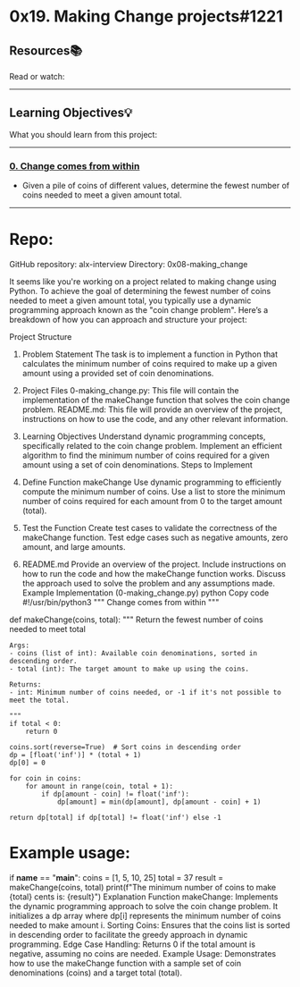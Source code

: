 # 0x19. Making Change projects#1221

## Resources:books:
Read or watch:

---
## Learning Objectives:bulb:
What you should learn from this project:

---

### [0. Change comes from within](./0-making_change.py)
* Given a pile of coins of different values, determine the fewest number of coins needed to meet a given amount total.

---

# Repo:
GitHub repository: alx-interview
Directory: 0x08-making_change

It seems like you're working on a project related to making change using Python. To achieve the goal of determining the fewest number of coins needed to meet a given amount total, you typically use a dynamic programming approach known as the "coin change problem". Here’s a breakdown of how you can approach and structure your project:

Project Structure
1. Problem Statement
The task is to implement a function in Python that calculates the minimum number of coins required to make up a given amount using a provided set of coin denominations.

2. Project Files
0-making_change.py: This file will contain the implementation of the makeChange function that solves the coin change problem.
README.md: This file will provide an overview of the project, instructions on how to use the code, and any other relevant information.
3. Learning Objectives
Understand dynamic programming concepts, specifically related to the coin change problem.
Implement an efficient algorithm to find the minimum number of coins required for a given amount using a set of coin denominations.
Steps to Implement
1. Define Function makeChange
Use dynamic programming to efficiently compute the minimum number of coins.
Use a list to store the minimum number of coins required for each amount from 0 to the target amount (total).
2. Test the Function
Create test cases to validate the correctness of the makeChange function.
Test edge cases such as negative amounts, zero amount, and large amounts.
3. README.md
Provide an overview of the project.
Include instructions on how to run the code and how the makeChange function works.
Discuss the approach used to solve the problem and any assumptions made.
Example Implementation (0-making_change.py)
python
Copy code
#!/usr/bin/python3
"""
Change comes from within
"""

def makeChange(coins, total):
    """
    Return the fewest number of coins needed to meet total

    Args:
    - coins (list of int): Available coin denominations, sorted in descending order.
    - total (int): The target amount to make up using the coins.

    Returns:
    - int: Minimum number of coins needed, or -1 if it's not possible to meet the total.

    """
    if total < 0:
        return 0
    
    coins.sort(reverse=True)  # Sort coins in descending order
    dp = [float('inf')] * (total + 1)
    dp[0] = 0
    
    for coin in coins:
        for amount in range(coin, total + 1):
            if dp[amount - coin] != float('inf'):
                dp[amount] = min(dp[amount], dp[amount - coin] + 1)
    
    return dp[total] if dp[total] != float('inf') else -1

# Example usage:
if __name__ == "__main__":
    coins = [1, 5, 10, 25]
    total = 37
    result = makeChange(coins, total)
    print(f"The minimum number of coins to make {total} cents is: {result}")
Explanation
Function makeChange: Implements the dynamic programming approach to solve the coin change problem. It initializes a dp array where dp[i] represents the minimum number of coins needed to make amount i.
Sorting Coins: Ensures that the coins list is sorted in descending order to facilitate the greedy approach in dynamic programming.
Edge Case Handling: Returns 0 if the total amount is negative, assuming no coins are needed.
Example Usage: Demonstrates how to use the makeChange function with a sample set of coin denominations (coins) and a target total (total).
